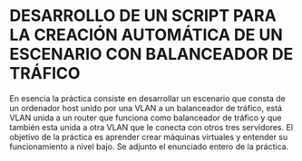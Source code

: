 # DESARROLLO DE UN SCRIPT PARA LA CREACIÓN AUTOMÁTICA DE UN ESCENARIO CON BALANCEADOR DE TRÁFICO


En esencia la práctica consiste en desarrollar un escenario que consta de un ordenador host unido por una VLAN a un balanceador de tráfico, está VLAN unida a un router que funciona como balanceador de tráfico y que también esta unida a otra VLAN que le conecta con otros tres servidores. El objetivo de la práctica es aprender crear máquinas virtuales y entender su funcionamiento a nivel bajo. Se adjunto el enunciado entero de la práctica.
 
 
